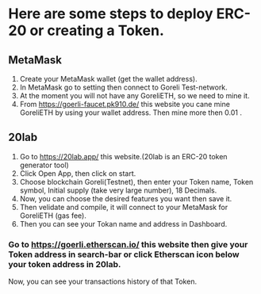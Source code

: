 # Here are some steps to deploy ERC-20 or creating a Token.

## MetaMask
1. Create your MetaMask wallet (get the wallet address).
2. In MetaMask go to setting then connect to Goreli Test-network.
3. At the moment you will not have any GoreliETH, so we need to mine it.
4. From https://goerli-faucet.pk910.de/ this website you cane mine GoreliETH by using your wallet address. Then mine more then 0.01 .

## 20lab
1. Go to https://20lab.app/ this website.(20lab is an ERC-20 token generator tool)
2. Click Open App, then click on start.
3. Choose blockchain Goreli(Testnet), then enter your Token name, Token symbol, Initial supply (take very large number), 18 Decimals.
4. Now, you can choose the desired features you want then save it.
5. Then velidate and compile, it will connect to your MetaMask for GoreliETH (gas fee).
6. Then you can see your Tokan name and address in Dashboard.

### Go to https://goerli.etherscan.io/ this website then give your Token address in search-bar or click Etherscan icon below your token address in 20lab. 
Now, you can see your transactions history of that Token.
